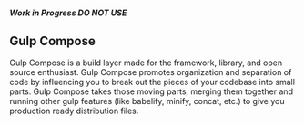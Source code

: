 
#### *Work in Progress DO NOT USE*

## Gulp Compose

Gulp Compose is a build layer made for the framework, library, and open source enthusiast. Gulp Compose promotes organization and separation of code by influencing you to break out the pieces of your codebase into small parts. Gulp Compose takes those moving parts, merging them together and running other gulp features (like babelify, minify, concat, etc.) to give you production ready distribution files.
